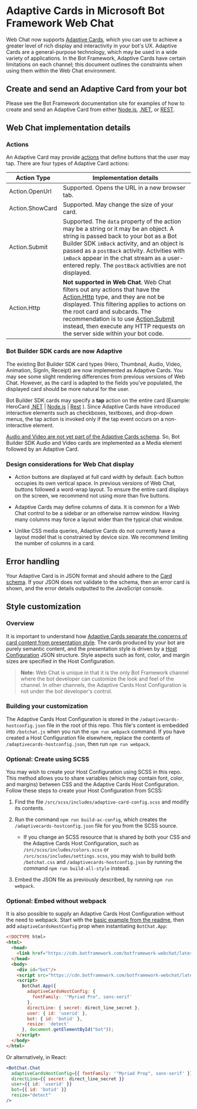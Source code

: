 # Adaptive Cards in Microsoft Bot Framework Web Chat

Web Chat now supports [Adaptive Cards](http://adaptivecards.io/), which you can use to achieve a greater level of rich display and interactivity in your bot's UX. Adaptive Cards are a general-purpose technology, which may be used in a wide variety of applications. In the Bot Framework, Adaptive Cards have certain limitations on each channel; this document outlines the constraints when using them within the Web Chat environment.

## Create and send an Adaptive Card from your bot

Please see the Bot Framework documentation site for examples of how to create and send an Adaptive Card from either [Node.js](https://docs.microsoft.com/en-us/bot-framework/nodejs/bot-builder-nodejs-send-rich-cards#send-an-adaptive-card), [.NET](https://docs.microsoft.com/en-us/bot-framework/dotnet/bot-builder-dotnet-add-rich-card-attachments#adaptive-card), or [REST](https://docs.microsoft.com/en-us/bot-framework/rest-api/bot-framework-rest-connector-add-rich-cards#a-idadaptive-carda-add-an-adaptive-card-to-a-message).

## Web Chat implementation details

### Actions

An Adaptive Card may provide [actions](http://adaptivecards.io/documentation/#create-cardschema) that define buttons that the user may tap. There are four types of Adaptive Card actions:

| Action Type | Implementation details |
|---|---|
| Action.OpenUrl  | Supported. Opens the URL in a new browser tab. |
| Action.ShowCard | Supported. May change the size of your card. |
| Action.Submit   | Supported. The `data` property of the action may be a string or it may be an object. A string is passed back to your bot as a Bot Builder SDK `imBack` activity, and an object is passed as a `postBack` activity. Activities with `imBack` appear in the chat stream as a user-entered reply. The `postBack` activities are not displayed. |
| Action.Http | **Not supported in Web Chat**. Web Chat filters out any actions that have the [Action.Http](http://adaptivecards.io/documentation/#action-http) type, and they are not be displayed. This filtering applies to actions on the root card and subcards. The recommendation is to use [Action.Submit](http://adaptivecards.io/documentation/#action-submit) instead, then execute any HTTP requests on the server side within your bot code. |

### Bot Builder SDK cards are now Adaptive

The existing Bot Builder SDK card types (Hero, Thumbnail, Audio, Video, Animation, SignIn, Receipt) are now implemented as Adaptive Cards. You may see some slight rendering differences from previous versions of Web Chat. However, as the card is adapted to the fields you've populated, the displayed card should be more natural for the user.

Bot Builder SDK cards may specify a  **tap** action on the entire card (Example: HeroCard [.NET](https://docs.microsoft.com/en-us/dotnet/api/microsoft.bot.connector.herocard?view=botbuilder-3.8) | [Node.js](https://docs.botframework.com/en-us/node/builder/chat-reference/classes/_botbuilder_d_.herocard.html#tap) | [Rest](https://docs.microsoft.com/en-us/bot-framework/rest-api/bot-framework-rest-connector-api-reference#objects) ). Since Adaptive Cards have introduced interactive elements such as checkboxes, textboxes, and drop-down menus, the tap action is invoked only if the tap event occurs on a non-interactive element.

[Audio and Video are not yet part of the Adaptive Cards schema](https://github.com/Microsoft/AdaptiveCards/issues/196). So, Bot Builder SDK Audio and Video cards are implemented as a Media element followed by an Adaptive Card.

### Design considerations for Web Chat display

* Action buttons are displayed at full card width by default. Each button occupies its own vertical space. In previous versions of Web Chat, buttons followed a word-wrap layout. To ensure the entire card displays on the screen, we recommend not using more than five buttons.

* Adaptive Cards may define columns of data. It is common for a Web Chat control to be a sidebar or an otherwise narrow window. Having many columns may force a layout wider than the typical chat window.

* Unlike CSS media queries, Adaptive Cards do not currently have a layout model that is constrained by device size. We recommend limiting the number of columns in a card.

## Error handling

Your Adaptive Card is in JSON format and should adhere to the [Card schema](http://adaptivecards.io/documentation/#create-cardschema). If your JSON does not validate to the schema, then an error card is shown, and the error details outputted to the JavaScript console.

## Style customization

### Overview

It is important to understand how [Adaptive Cards separate the concerns of card content from presentation style](http://adaptivecards.io/documentation/#about-overview). The cards produced by your bot are purely semantic content, and the presentation style is driven by a [Host Configuration](http://adaptivecards.io/documentation/#display-hostconfigschema) JSON structure. Style aspects such as font, color, and margin sizes are specified in the Host Configuration.

> **Note:** Web Chat is unique in that it is the only Bot Framework channel where the bot developer can customize the look and feel of the channel. In other channels, the Adaptive Cards Host Configuration is not under the bot developer's control.

### Building your customization

The Adaptive Cards Host Configuration is stored in the `/adaptivecards-hostconfig.json` file in the root of this repo. This file's content is embedded into `/botchat.js` when you run the `npm run webpack` command. If you have created a Host Configuration file elsewhere, replace the contents of `/adaptivecards-hostconfig.json`, then run `npm run webpack`.

### Optional: Create using SCSS

You may wish to create your Host Configuration using SCSS in this repo. This method allows you to share variables (which may contain font, color, and margins) between CSS and the Adaptive Cards Host Configuration. Follow these steps to create your Host Configuration from SCSS:
1. Find the file `/src/scss/includes/adaptive-card-config.scss` and modify its contents.
2. Run the command `npm run build-ac-config`, which creates the `/adaptivecards-hostconfig.json` file for you from the SCSS source.
    * If you change an SCSS resource that is shared by both your CSS and the Adaptive Cards Host Configuration, such as `/src/scss/includes/colors.scss` or `/src/scss/includes/settings.scss`, you may wish to build both `/botchat.css` and `/adaptivecards-hostconfig.json` by running the command `npm run build-all-style` instead.

3. Embed the JSON file as previously described, by running `npm run webpack`.

### Optional: Embed without webpack

It is also possible to supply an Adaptive Cards Host Configuration without the need to webpack. Start with the [basic example from the readme](https://github.com/Microsoft/BotFramework-WebChat#easy-in-your-non-react-website-run-web-chat-inline), then add `adaptiveCardsHostConfig` prop when instantiating `BotChat.App`:

```HTML
<!DOCTYPE html>
<html>
  <head>
    <link href="https://cdn.botframework.com/botframework-webchat/latest/botchat.css" rel="stylesheet" />
  </head>
  <body>
    <div id="bot"/>
    <script src="https://cdn.botframework.com/botframework-webchat/latest/botchat.js"></script>
    <script>
      BotChat.App({
        adaptiveCardsHostConfig: {
          fontFamily: '"Myriad Pro", sans-serif'
        },
        directLine: { secret: direct_line_secret },
        user: { id: 'userid' },
        bot: { id: 'botid' },
        resize: 'detect'
      }, document.getElementById("bot"));
    </script>
  </body>
</html>
```

Or alternatively, in React:

```jsx
<BotChat.Chat
  adaptiveCardsHostConfig={{ fontFamily: '"Myriad Prop", sans-serif' }}
  directLine={{ secret: direct_line_secret }}
  user={{ id: 'userid' }}
  bot={{ id: 'botid' }}
  resize="detect"
/>
```
